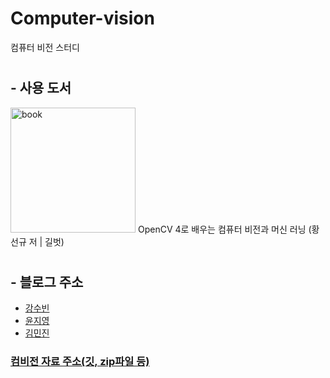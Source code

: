# Computer-vision
컴퓨터 비전 스터디

# <h2>- 사용 도서</h2>
<img width="200" alt="book" src="https://user-images.githubusercontent.com/57608585/73136535-05818a80-4092-11ea-8f07-c6e7b44ababe.JPG">
  OpenCV 4로 배우는 컴퓨터 비전과 머신 러닝 (황선규 저 | 길벗)

# <h2>- 블로그 주소</h2>

- [강수빈](https://ksb0511.tistory.com/)
- [윤지영](https://ciri7630.tistory.com/)
- [김민진](https://min-jjiny.tistory.com/)

[<h3>컴비전 자료 주소(깃, zip파일 등)</h3>](https://sunkyoo.github.io/opencv4cvml/)
